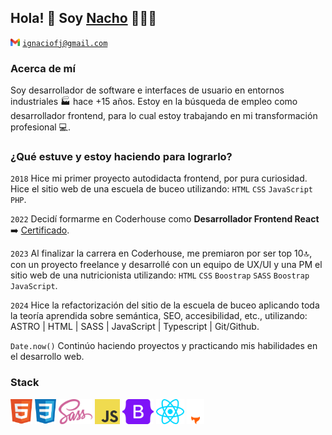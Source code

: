 ## Hola! 👋 Soy [Nacho](https://www.linkedin.com/in/ignaciofernandezjeansalle/) 👨🏻‍💻

<code><img alt="Logo Gmail" src="./assets/gmail.svg" height="12px" /></code>
<code>ignaciofj@gmail.com</code>

### Acerca de mí

Soy desarrollador de software e interfaces de usuario en entornos industriales 🏭 hace +15 años. Estoy en la búsqueda de empleo como desarrollador frontend, para lo cual estoy trabajando en mi transformación profesional 💻.

### ¿Qué estuve y estoy haciendo para lograrlo?

<code>2018</code>
Hice mi primer proyecto autodidacta frontend, por pura curiosidad. Hice el sitio web de una escuela de buceo utilizando: <code>HTML</code> <code>CSS</code> <code>JavaScript</code> <code>PHP</code>.

<code>2022</code>
Decidí formarme en Coderhouse como **Desarrollador Frontend React** ➡️ [Certificado](https://www.coderhouse.com/ar/certificados/63ae3137430ba2000ff5d2d0).

<code>2023</code>
Al finalizar la carrera en Coderhouse, me premiaron por ser top 10🔝, con un proyecto freelance y desarrollé con un equipo de UX/UI y una PM el sitio web de una nutricionista utilizando: <code>HTML</code> <code>CSS</code> <code>Boostrap</code> <code>SASS</code> <code>Boostrap</code>
<code>JavaScript</code>.

<code>2024</code>
Hice la refactorización del sitio de la escuela de buceo aplicando toda la teoría aprendida sobre semántica, SEO, accesibilidad, etc., utilizando: ASTRO | HTML | SASS | JavaScript | Typescript | Git/Github.

<code>Date.now()</code>
Continúo haciendo proyectos y practicando mis habilidades en el desarrollo web.

### Stack

<code><img alt="Logo HTML5" src="./assets/html5.svg" height="40px" /></code>
<code><img alt="Logo CSS3" src="./assets/css.svg" height="40px" /></code>
<code><img alt="Logo SASS" src="./assets/sass.svg" height="40px" /></code>
<code><img alt="Logo JavaScript" src="./assets/javascript.svg" height="40px" /></code>
<code><img alt="Logo Bootstrap" src="./assets/bootstrap.svg" height="40px" /></code>
<code><img alt="Logo React" src="./assets/react.svg" height="40px" /></code>
<code><img alt="Logo Astro" src="./assets/astro.svg" height="40px" /></code>
